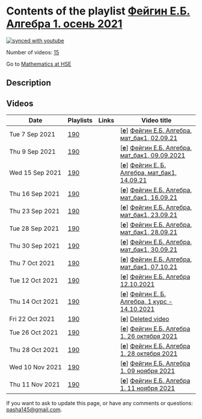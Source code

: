 # Contents of the playlist [Фейгин Е.Б. Алгебра 1. осень 2021](https://www.youtube.com/playlist?list=PLq3E5oubNNoDdbBzTFI59xxGR452EkIwS)

[![synced with youtube](https://img.shields.io/github/last-commit/mathphysschool/mathphysschool.github.io/autoupdate1?label=synced%20with%20youtube)](https://github.com/mathphysschool/mathphysschool.github.io/commits/autoupdate1)

Number of videos: [15](#videos)

Go to [Mathematics at HSE](../README.md)

## Description



## Videos

|Date|Playlists|Links|Video title|
|---|---|---|---|
| Tue&nbsp;7&nbsp;Sep&nbsp;2021 | [190](../playlists/190 "Фейгин Е.Б. Алгебра 1. осень 2021") |  | [[**e**](https://studio.youtube.com/video/cBdZeNjF2XI/edit "Edit")] [Фейгин Е.Б. Алгебра, мат&#95;бак1, 02.09.21](https://www.youtube.com/watch?v=cBdZeNjF2XI&list=PLq3E5oubNNoDdbBzTFI59xxGR452EkIwS) |
| Thu&nbsp;9&nbsp;Sep&nbsp;2021 | [190](../playlists/190 "Фейгин Е.Б. Алгебра 1. осень 2021") |  | [[**e**](https://studio.youtube.com/video/wEhOCbIWgqY/edit "Edit")] [Фейгин Е.Б. Алгебра, мат&#95;бак1, 09.09.2021](https://www.youtube.com/watch?v=wEhOCbIWgqY&list=PLq3E5oubNNoDdbBzTFI59xxGR452EkIwS) |
| Wed&nbsp;15&nbsp;Sep&nbsp;2021 | [190](../playlists/190 "Фейгин Е.Б. Алгебра 1. осень 2021") |  | [[**e**](https://studio.youtube.com/video/ot1FwSKOBgQ/edit "Edit")] [Фейгин Е. Б. Алгебра, мат&#95;бак1, 14.09.21](https://www.youtube.com/watch?v=ot1FwSKOBgQ&list=PLq3E5oubNNoDdbBzTFI59xxGR452EkIwS "БАКАЛАВРИАТ 2021/2022&#013;Алгебра&#013;Курс обязательный (Математика)&#013;Факультет математики&#013;1-й курс, 1 модуль") |
| Thu&nbsp;16&nbsp;Sep&nbsp;2021 | [190](../playlists/190 "Фейгин Е.Б. Алгебра 1. осень 2021") |  | [[**e**](https://studio.youtube.com/video/lXuN7AOy7X0/edit "Edit")] [Фейгин Е.Б. Алгебра, мат&#95;бак1, 16.09.21](https://www.youtube.com/watch?v=lXuN7AOy7X0&list=PLq3E5oubNNoDdbBzTFI59xxGR452EkIwS "начало лекции отсутствует: преподаватель не включил запись") |
| Thu&nbsp;23&nbsp;Sep&nbsp;2021 | [190](../playlists/190 "Фейгин Е.Б. Алгебра 1. осень 2021") |  | [[**e**](https://studio.youtube.com/video/L6vcnqi0mUA/edit "Edit")] [Фейгин Е.Б. Алгебра, мат&#95;бак1, 23.09.21](https://www.youtube.com/watch?v=L6vcnqi0mUA&list=PLq3E5oubNNoDdbBzTFI59xxGR452EkIwS) |
| Tue&nbsp;28&nbsp;Sep&nbsp;2021 | [190](../playlists/190 "Фейгин Е.Б. Алгебра 1. осень 2021") |  | [[**e**](https://studio.youtube.com/video/Tnfj8gb5Z38/edit "Edit")] [Фейгин Е.Б. Алгебра, мат&#95;бак1, 28.09.21](https://www.youtube.com/watch?v=Tnfj8gb5Z38&list=PLq3E5oubNNoDdbBzTFI59xxGR452EkIwS) |
| Thu&nbsp;30&nbsp;Sep&nbsp;2021 | [190](../playlists/190 "Фейгин Е.Б. Алгебра 1. осень 2021") |  | [[**e**](https://studio.youtube.com/video/--zTBe7Pfao/edit "Edit")] [Фейгин Е.Б. Алгебра, мат&#95;бак1, 30.09.21](https://www.youtube.com/watch?v=--zTBe7Pfao&list=PLq3E5oubNNoDdbBzTFI59xxGR452EkIwS) |
| Thu&nbsp;7&nbsp;Oct&nbsp;2021 | [190](../playlists/190 "Фейгин Е.Б. Алгебра 1. осень 2021") |  | [[**e**](https://studio.youtube.com/video/BeZ_qLiyGbA/edit "Edit")] [Фейгин Е.Б. Алгебра, мат&#95;бак1, 07.10.21](https://www.youtube.com/watch?v=BeZ_qLiyGbA&list=PLq3E5oubNNoDdbBzTFI59xxGR452EkIwS) |
| Tue&nbsp;12&nbsp;Oct&nbsp;2021 | [190](../playlists/190 "Фейгин Е.Б. Алгебра 1. осень 2021") |  | [[**e**](https://studio.youtube.com/video/N4WOnpDBIEc/edit "Edit")] [Фейгин Е.Б. Алгебра 12.10.2021](https://www.youtube.com/watch?v=N4WOnpDBIEc&list=PLq3E5oubNNoDdbBzTFI59xxGR452EkIwS "БАКАЛАВРИАТ 2021/2022&#013;Алгебра&#013;Курс обязательный (Математика)&#013;Факультет математики&#013;1-й курс, 1-4 модуль&#013;Фейгин Евгений Борисович") |
| Thu&nbsp;14&nbsp;Oct&nbsp;2021 | [190](../playlists/190 "Фейгин Е.Б. Алгебра 1. осень 2021") |  | [[**e**](https://studio.youtube.com/video/k9AcizvjPE0/edit "Edit")] [Фейгин Е. Б. Алгебра, 1 курс - 14.10.2021](https://www.youtube.com/watch?v=k9AcizvjPE0&list=PLq3E5oubNNoDdbBzTFI59xxGR452EkIwS) |
| Fri&nbsp;22&nbsp;Oct&nbsp;2021 | [190](../playlists/190 "Фейгин Е.Б. Алгебра 1. осень 2021") |  | [[**e**](https://studio.youtube.com/video/oZWA0pCk0X0/edit "Edit")] [Deleted video](https://www.youtube.com/watch?v=oZWA0pCk0X0&list=PLq3E5oubNNoDdbBzTFI59xxGR452EkIwS "This video is unavailable.") |
| Tue&nbsp;26&nbsp;Oct&nbsp;2021 | [190](../playlists/190 "Фейгин Е.Б. Алгебра 1. осень 2021") |  | [[**e**](https://studio.youtube.com/video/JV7TzKE9enQ/edit "Edit")] [Фейгин Е.Б. Алгебра 1.  26 октября 2021](https://www.youtube.com/watch?v=JV7TzKE9enQ&list=PLq3E5oubNNoDdbBzTFI59xxGR452EkIwS) |
| Thu&nbsp;28&nbsp;Oct&nbsp;2021 | [190](../playlists/190 "Фейгин Е.Б. Алгебра 1. осень 2021") |  | [[**e**](https://studio.youtube.com/video/Mou7wrXlIJE/edit "Edit")] [Фейгин Е.Б. Алгебра 1. 28 октября 2021](https://www.youtube.com/watch?v=Mou7wrXlIJE&list=PLq3E5oubNNoDdbBzTFI59xxGR452EkIwS) |
| Wed&nbsp;10&nbsp;Nov&nbsp;2021 | [190](../playlists/190 "Фейгин Е.Б. Алгебра 1. осень 2021") |  | [[**e**](https://studio.youtube.com/video/bX4TDUEDaZ4/edit "Edit")] [Фейгин Е.Б. Алгебра 1. 09 ноября 2021](https://www.youtube.com/watch?v=bX4TDUEDaZ4&list=PLq3E5oubNNoDdbBzTFI59xxGR452EkIwS) |
| Thu&nbsp;11&nbsp;Nov&nbsp;2021 | [190](../playlists/190 "Фейгин Е.Б. Алгебра 1. осень 2021") |  | [[**e**](https://studio.youtube.com/video/aVzpJ8Bg39A/edit "Edit")] [Фейгин Е.Б. Алгебра 1. 11 ноября 2021](https://www.youtube.com/watch?v=aVzpJ8Bg39A&list=PLq3E5oubNNoDdbBzTFI59xxGR452EkIwS) |


 If you want to ask to update this page, or have any comments or questions: <pasha145@gmail.com>.